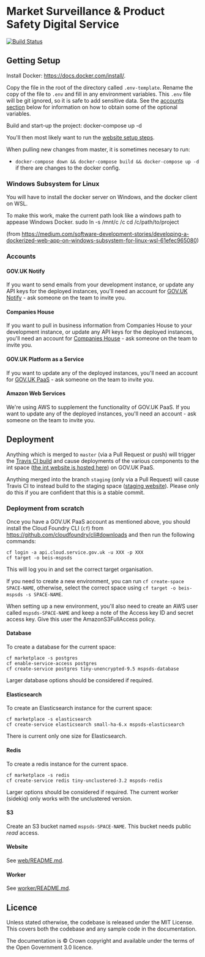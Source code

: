 # Market Surveillance & Product Safety Digital Service

[![Build Status](https://travis-ci.org/UKGovernmentBEIS/beis-mspsds.svg?branch=master)](https://travis-ci.org/UKGovernmentBEIS/beis-mspsds)


## Getting Setup

Install Docker: https://docs.docker.com/install/.

Copy the file in the root of the directory called `.env-template`.
Rename the copy of the file to `.env` and fill in any environment variables.
This `.env` file will be git ignored, so it is safe to add sensitive data.
See the [accounts section](#accounts) below for information on how to obtain some of the optional variables.

Build and start-up the project:
    docker-compose up -d

You'll then most likely want to run the [website setup steps](web/README.md#getting-setup).

When pulling new changes from master, it is sometimes necesary to run:
* `docker-compose down && docker-compose build && docker-compose up -d` if there are changes to the docker config.


### Windows Subsystem for Linux

You will have to install the docker server on Windows, and the docker client on WSL.

To make this work, make the current path look like a windows path to appease Windows Docker.
    sudo ln -s /mnt/c /c
    cd /c/path/to/project

(from https://medium.com/software-development-stories/developing-a-dockerized-web-app-on-windows-subsystem-for-linux-wsl-61efec965080)


### Accounts

#### GOV.UK Notify

If you want to send emails from your development instance, or update any API keys for the deployed instances, you'll need an account for [GOV.UK Notify](https://www.notifications.service.gov.uk) - ask someone on the team to invite you.


#### Companies House

If you want to pull in business information from Companies House to your development instance, or update any API keys for the deployed instances, you'll need an account for [Companies House](https://developer.companieshouse.gov.uk/api/docs/) - ask someone on the team to invite you.


#### GOV.UK Platform as a Service

If you want to update any of the deployed instances, you'll need an account for [GOV.UK PaaS](https://www.cloud.service.gov.uk/) - ask someone on the team to invite you.


#### Amazon Web Services

We're using AWS to supplement the functionality of GOV.UK PaaS.
If you want to update any of the deployed instances, you'll need an account - ask someone on the team to invite you.


## Deployment

Anything which is merged to `master` (via a Pull Request or push) will trigger the [Travis CI build](https://travis-ci.org/UKGovernmentBEIS/beis-mspsds) and cause deployments of the various components to the int space ([the int website is hosted here](https://mspsds-int.cloudapps.digital/)) on GOV.UK PaaS.

Anything merged into the branch `staging` (only via a Pull Request) will cause Travis CI to instead build to the staging space ([staging website](https://mspsds-int.cloudapps.digital/)).
Please only do this if you are confident that this is a stable commit.


### Deployment from scratch

Once you have a GOV.UK PaaS account as mentioned above, you should install the Cloud Foundry CLI (`cf`) from https://github.com/cloudfoundry/cli#downloads and then run the following commands:

    cf login -a api.cloud.service.gov.uk -u XXX -p XXX
    cf target -o beis-mspsds

This will log you in and set the correct target organisation.

If you need to create a new environment, you can run `cf create-space SPACE-NAME`, otherwise, select the correct space using `cf target -o beis-mspsds -s SPACE-NAME`.

When setting up a new environment, you'll also need to create an AWS user called `mspsds-SPACE-NAME` and keep a note of the Access key ID and secret access key.
Give this user the AmazonS3FullAccess policy.


#### Database

To create a database for the current space:

    cf marketplace -s postgres
    cf enable-service-access postgres
    cf create-service postgres tiny-unencrypted-9.5 mspsds-database

Larger database options should be considered if required.


#### Elasticsearch

To create an Elasticsearch instance for the current space:

    cf marketplace -s elasticsearch
    cf create-service elasticsearch small-ha-6.x mspsds-elasticsearch

There is current only one size for Elasticsearch.


#### Redis

To create a redis instance for the current space. 

    cf marketplace -s redis
    cf create-service redis tiny-unclustered-3.2 mspsds-redis

Larger options should be considered if required. The current worker (sidekiq) only works with the unclustered version.


#### S3

Create an S3 bucket named `mspsds-SPACE-NAME`. This bucket needs public _read_ access.


#### Website

See [web/README.md](web/README.md#deployment-from-scratch).


#### Worker

See [worker/README.md](worker/README.md#deployment-from-scratch).


## Licence

Unless stated otherwise, the codebase is released under the MIT License. This covers both the codebase and any sample code in the documentation.

The documentation is © Crown copyright and available under the terms of the Open Government 3.0 licence.
